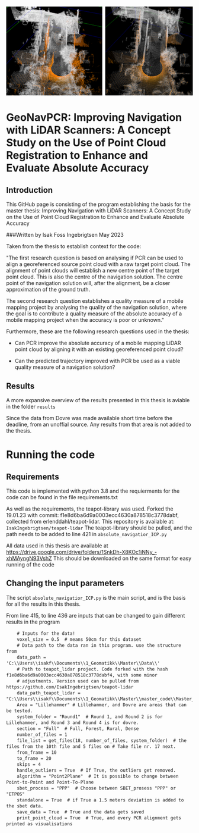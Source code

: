 ![Header](./notes/Before_and_after_PCR.png)

# GeoNavPCR: Improving Navigation with LiDAR Scanners: A Concept Study on the Use of Point Cloud Registration to Enhance and Evaluate Absolute Accuracy

## Introduction

This GitHub page is consisting of the program establishing the basis for the master thesis: Improving Navigation with LiDAR Scanners: A Concept Study on the Use of Point Cloud Registration to Enhance and Evaluate Absolute Accuracy


###Written by Isak Foss Ingebrigtsen May 2023


Taken from the thesis to establish context for the code:

"The first research question is based on analysing if PCR can be used to align a
georeferenced source point cloud with a raw target point cloud. The alignment of
point clouds will establish a new centre point of the target point cloud. This is also
the centre of the navigation solution. The centre point of the navigation solution will,
after the alignment, be a closer approximation of the ground truth.

The second research question establishes a quality measure of a mobile mapping project
by analysing the quality of the navigation solution, where the goal is to contribute
a quality measure of the absolute accuracy of a mobile mapping project when the
accuracy is poor or unknown."

Furthermore, these are the following research questions used in the thesis:

* Can PCR improve the absolute accuracy of a mobile mapping LiDAR point cloud by aligning it with an existing georeferenced point cloud? 

* Can the predicted trajectory improved with PCR be used as a viable quality measure of a navigation solution?

## Results

A more expansive overview of the results presented in this thesis is aviable in the folder ```results```

Since the data from Dovre was made available short time before the deadline, from an unoffial source. Any results from that area is not added to the thesis.

# Running the code

## Requirements

This code is implemented with python 3.8 and the requierments for the code can be found in the file requirements.txt

As well as the requirements, the teapot-library was used. Forked the 19.01.23 with commit: f1e8d6ba6d9a0003ecc4630a878518c3778dabf, collected from erlenddahl/teapot-lidar. This repository is available at: ```IsakIngebrigtsen/teapot-lidar```
The teapot-library should be pulled, and the path needs to be added to line 421 in ```absolute_navigatior_ICP.py```

All data used in this thesis are available at https://drive.google.com/drive/folders/1SnkDh-X8KOc1iNNy_-xhMAyngN93VshZ
This should be downloaded on the same format for easy running of the code

## Changing the input parameters
The script ```absolute_navigatior_ICP.py``` is the main script, and is the basis for all the results in this thesis.

From line 415, to line 436 are inputs that can be changed to gain different results in the program
```
    # Inputs for the data!
    voxel_size = 0.5  # means 50cm for this dataset
    # Data path to the data ran in this program. use the structure from
    data_path = 'C:\\Users\\isakf\\Documents\\1_Geomatikk\\Master\\Data\\'
    # Path to teapot_lidar project. Code forked with the hash f1e8d6ba6d9a0003ecc4630a878518c3778dabf4, with some minor
    # adjustments. Version used can be pulled from https://github.com/IsakIngebrigtsen/teapot-lidar
    data_path_teapot_lidar = "C:\\Users\\isakf\\Documents\\1_Geomatikk\\Master\\master_code\\Master_thesis\\teapot_lidar"
    Area = "Lillehammer" # Lillehammer, and Dovre are areas that can be tested.
    system_folder = "Round1"  # Round 1, and Round 2 is for Lillehammer, and Round 3 and Round 4 is for dovre.
    section = "Full"  # Full, Forest, Rural, Dense
    number_of_files = 1
    file_list = get_files(18, number_of_files, system_folder)  # the files from the 10th file and 5 files on # Take file nr. 17 next.
    from_frame = 10
    to_frame = 20
    skips = 4
    handle_outliers = True  # If True, the outliers get removed.
    algorithm = "Point2Plane"  # It is possible to change between Point-to-Point and Point-To-Plane
    sbet_process = "PPP"  # Choose between SBET_prosess "PPP" or "ETPOS"
    standalone = True  # if True a 1.5 meters deviation is added to the sbet data.
    save_data = True  # True and the data gets saved
    print_point_cloud = True  # True, and every PCR alignment gets printed as visualisations
```


